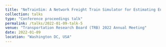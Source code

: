 ```yaml
---
title: "NeTrainSim: A Network Freight Train Simulator for Estimating Energy/Fuel Consumption"
collection: talks
type: "Conference proceedings talk"
permalink: /talks/2022-01-09-talk-5
venue: "Transportation Research Board (TRB) 2022 Annual Meeting"
date: 2022-01-09
location: "Washington DC, USA"
---
```


